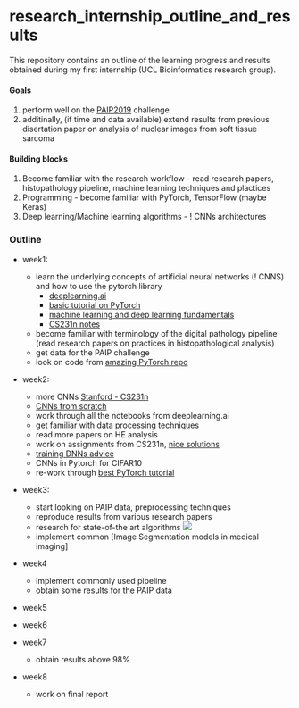 # research_internship_outline_and_results
This repository contains an outline of the learning progress and results obtained during my first internship (UCL Bioinformatics research group).


#### Goals 
1. perform well on the [PAIP2019](https://paip2019.grand-challenge.org/Dataset/) challenge
2. additinally, (if time and data available) extend results from previous disertation paper on analysis of nuclear images from soft tissue sarcoma

#### Building blocks
   1. Become familiar with the research workflow - read research papers, histopathology pipeline, machine learning techniques and plactices
   2. Programming - become familiar with PyTorch, TensorFlow (maybe Keras)
   3. Deep learning/Machine learning algorithms - ! CNNs architectures

### Outline
* week1: 
  * learn the underlying concepts of artificial neural networks (! CNNS) and how to use the pytorch library
    - [deeplearning.ai](https://www.coursera.org/learn/convolutional-neural-networks/home/welcome)
    - [basic tutorial on PyTorch](http://deeplizard.com/learn/video/v5cngxo4mIg)
    - [machine learning and deep learning fundamentals](http://deeplizard.com/learn/video/v5cngxo4mIg)
    - [CS231n notes](http://cs231n.github.io/neural-networks-1/)
  * become familiar with terminology of the digital pathology pipeline
    (read research papers on practices in histopathological analysis)
  * get data for the PAIP challenge
  * look on code from [amazing PyTorch repo](https://github.com/udacity/deep-learning-v2-pytorch)
* week2:
  * more CNNs [Stanford - CS231n](https://www.youtube.com/watch?v=6SlgtELqOWc&list=PLC1qU-LWwrF64f4QKQT-Vg5Wr4qEE1Zxk&index=8)
  * [CNNs from scratch](https://github.com/karyam/research_internship_outline_and_results/tree/master/cnn_scratch)
  * work through all the notebooks from deeplearning.ai
  * get familiar with data processing techniques
  * read more papers on HE analysis
  * work on assignments from CS231n, [nice solutions](https://github.com/srinadhu/CS231n)
  * [training DNNs advice](http://karpathy.github.io/2019/04/25/recipe/)
  * CNNs in Pytorch for CIFAR10
  * re-work through [best PyTorch tutorial](https://github.com/rasbt/deeplearning-models/blob/master/README.md)
* week3:
  * start looking on PAIP data, preprocessing techniques
  * reproduce results from various research papers
  * research for state-of-the art algorithms
  ![](https://github.com/karyam/research_internship_outline_and_results/blob/master/pic.png)
  * implement common [Image Segmentation models in medical imaging]
  
* week4
  * implement commonly used pipeline
  * obtain some results for the PAIP data
* week5
* week6
* week7
  * obtain results above 98%
* week8
  * work on final report
  
  

    
